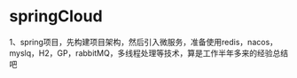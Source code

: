 # springCloud
1、spring项目，先构建项目架构，然后引入微服务，准备使用redis，nacos，myslq，H2，GP，rabbitMQ，多线程处理等技术，算是工作半年多来的经验总结吧
